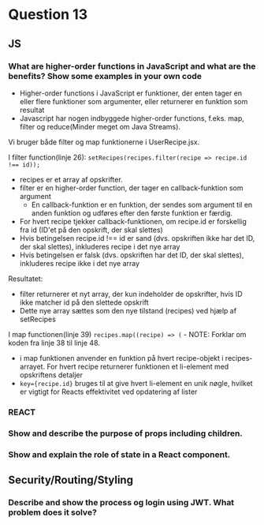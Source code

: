 # Question 13

## JS

### What are higher-order functions in JavaScript and what are the benefits? Show some examples in your own code

* Higher-order functions i JavaScript er funktioner, der enten tager en eller flere funktioner som argumenter, eller returnerer en funktion som resultat
* Javascript har nogen indbyggede higher-order functions, f.eks. map, filter og reduce(Minder meget om Java Streams).

Vi bruger både filter og map funktionerne i UserRecipe.jsx.

I filter function(linje 26): `setRecipes(recipes.filter(recipe => recipe.id !== id));`
* recipes er et array af opskrifter.
* filter er en higher-order function, der tager en callback-funktion som argument
    * En callback-funktion er en funktion, der sendes som argument til en anden funktion og udføres efter den første funktion er færdig.
* For hvert recipe tjekker callback-funktionen, om recipe.id er forskellig fra id (ID'et på den opskrift, der skal slettes)
* Hvis betingelsen recipe.id !== id er sand (dvs. opskriften ikke har det ID, der skal slettes), inkluderes recipe i det nye array
* Hvis betingelsen er falsk (dvs. opskriften har det ID, der skal slettes), inkluderes recipe ikke i det nye array

Resultatet: 
* filter returnerer et nyt array, der kun indeholder de opskrifter, hvis ID ikke matcher id på den slettede opskrift
* Dette nye array sættes som den nye tilstand (recipes) ved hjælp af setRecipes

I map functionen(linje 39) `recipes.map((recipe) => (` - NOTE: Forklar om koden fra linje 38 til linje 48.
*  i map funktionen anvender en funktion på hvert recipe-objekt i recipes-arrayet. For hvert recipe returnerer funktionen et li-element med opskriftens detaljer
*  `key={recipe.id}` bruges til at give hvert li-element en unik nøgle, hvilket er vigtigt for Reacts effektivitet ved opdatering af lister

### REACT

### Show and describe the purpose of props including children.
### Show and explain the role of state in a React component.

## Security/Routing/Styling

### Describe and show the process og login using JWT. What problem does it solve?
